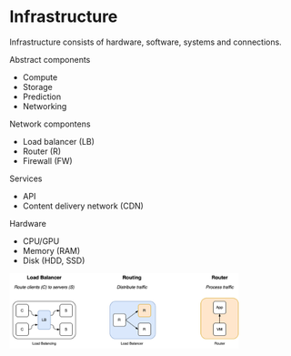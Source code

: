 # Infrastructure

Infrastructure consists of hardware, software, systems and connections.



Abstract components

- Compute
- Storage
- Prediction
- Networking

Network compontens

- Load balancer (LB)
- Router (R)
- Firewall (FW)

Services

- API
- Content delivery network (CDN)

Hardware

-  CPU/GPU
- Memory (RAM)
- Disk (HDD, SSD)

 

<img src="../img/load-balancer-views.png" alt="load-balancer-views" style="width:80%;" />